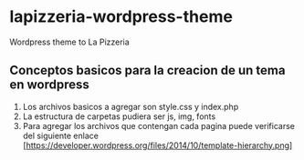 # lapizzeria-wordpress-theme
Wordpress theme to La Pizzeria


## Conceptos basicos para la creacion de un tema en wordpress

1. Los archivos basicos a agregar son style.css y index.php
2. La estructura de carpetas pudiera ser js, img, fonts
3. Para agregar los archivos que contengan cada pagina puede verificarse
del siguiente enlace [https://developer.wordpress.org/files/2014/10/template-hierarchy.png]
